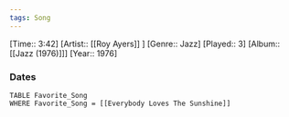 ```yaml
---
tags: Song  
---
```

[Time:: 3:42]
[Artist:: [[Roy Ayers]] ]
[Genre:: Jazz]
[Played:: 3]
[Album:: [[Jazz (1976)]]]
[Year:: 1976]
### Dates
````dataview
TABLE Favorite_Song
WHERE Favorite_Song = [[Everybody Loves The Sunshine]]
````